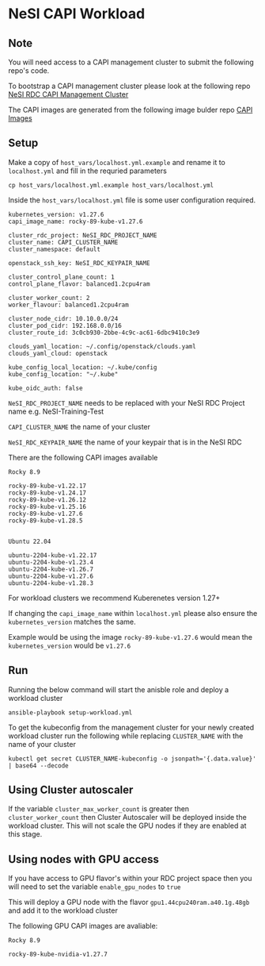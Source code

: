 # NeSI CAPI Workload

## Note

You will need access to a CAPI management cluster to submit the following repo's code.

To bootstrap a CAPI management cluster please look at the following repo [NeSI RDC CAPI Management Cluster](https://github.com/nesi/nesi.rdc.kind-bootstrap-capi)

The CAPI images are generated from the following image bulder repo [CAPI Images](https://github.com/lbrick/image-builder/tree/2023-nesi_images)

## Setup

Make a copy of `host_vars/localhost.yml.example` and rename it to `localhost.yml` and fill in the requried parameters

``` { .sh }
cp host_vars/localhost.yml.example host_vars/localhost.yml
```

Inside the `host_vars/localhost.yml` file is some user configuration required.

``` { .sh }
kubernetes_version: v1.27.6
capi_image_name: rocky-89-kube-v1.27.6

cluster_rdc_project: NeSI_RDC_PROJECT_NAME
cluster_name: CAPI_CLUSTER_NAME
cluster_namespace: default

openstack_ssh_key: NeSI_RDC_KEYPAIR_NAME

cluster_control_plane_count: 1
control_plane_flavor: balanced1.2cpu4ram

cluster_worker_count: 2
worker_flavour: balanced1.2cpu4ram

cluster_node_cidr: 10.10.0.0/24
cluster_pod_cidr: 192.168.0.0/16
cluster_route_id: 3c0cb930-2bbe-4c9c-ac61-6dbc9410c3e9

clouds_yaml_location: ~/.config/openstack/clouds.yaml
clouds_yaml_cloud: openstack

kube_config_local_location: ~/.kube/config
kube_config_location: "~/.kube"

kube_oidc_auth: false
```

`NeSI_RDC_PROJECT_NAME` needs to be replaced with your NeSI RDC Project name e.g. NeSI-Training-Test

`CAPI_CLUSTER_NAME` the name of your cluster

`NeSI_RDC_KEYPAIR_NAME` the name of your keypair that is in the NeSI RDC

There are the following CAPI images available

``` { .sh }
Rocky 8.9

rocky-89-kube-v1.22.17
rocky-89-kube-v1.24.17
rocky-89-kube-v1.26.12
rocky-89-kube-v1.25.16
rocky-89-kube-v1.27.6
rocky-89-kube-v1.28.5


Ubuntu 22.04

ubuntu-2204-kube-v1.22.17
ubuntu-2204-kube-v1.23.4
ubuntu-2204-kube-v1.26.7
ubuntu-2204-kube-v1.27.6
ubuntu-2204-kube-v1.28.3
```

For workload clusters we recommend Kuberenetes version 1.27+

If changing the `capi_image_name` within `localhost.yml` please also ensure the `kubernetes_version` matches the same.

Example would be using the image `rocky-89-kube-v1.27.6` would mean the `kubernetes_version` would be `v1.27.6`

## Run

Running the below command will start the anisble role and deploy a workload cluster

``` { .sh }
ansible-playbook setup-workload.yml
```

To get the kubeconfig from the management cluster for your newly created workload cluster run the following while replacing `CLUSTER_NAME` with the name of your cluster

``` { .sh }
kubectl get secret CLUSTER_NAME-kubeconfig -o jsonpath='{.data.value}' | base64 --decode
```

## Using Cluster autoscaler

If the variable `cluster_max_worker_count` is greater then `cluster_worker_count` then Cluster Autoscaler will be deployed inside the workload cluster. This will not scale the GPU nodes if they are enabled at this stage.

## Using nodes with GPU access

If you have access to GPU flavor's within your RDC project space then you will need to set the variable `enable_gpu_nodes` to `true`

This will deploy a GPU node with the flavor `gpu1.44cpu240ram.a40.1g.48gb` and add it to the workload cluster

The following GPU CAPI images are avaliable:

``` { .sh }
Rocky 8.9

rocky-89-kube-nvidia-v1.27.7

```

